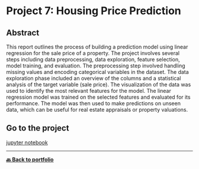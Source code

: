 # Project 7: Housing Price Prediction

## Abstract
This report outlines the process of building a prediction model using linear regression for the sale price of a property. The project involves several steps including data preprocessing, data exploration, feature selection, model training, and evaluation. The preprocessing step involved handling missing values and encoding categorical variables in the dataset. The data exploration phase included an overview of the columns and a statistical analysis of the target variable (sale price). The visualization of the data was used to identify the most relevant features for the model. The linear regression model was trained on the selected features and evaluated for its performance. The model was then used to make predictions on unseen data, which can be useful for real estate appraisals or property valuations.


## Go to the project
[jupyter notebook](https://github.com/Nicolagg/Data_Engineering_Certificate/blob/main/Project_7_Housing_Price_Prediction/Modul%207.ipynb)

---
**[🔙 Back to portfolio](https://nicolagg.github.io/)**
